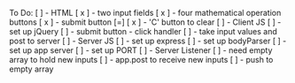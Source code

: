 To Do:
    [ ] - HTML
        [ x ] - two input fields
        [ x ] - four mathematical operation buttons
        [ x ] - submit button [=]
        [ x ] - 'C' button to clear
    [ ] - Client JS
        [ ] - set up jQuery
        [ ] - submit button - click handler
        [ ] - take input values and post to server
    [ ] - Server JS
        [ ] - set up express
        [ ] - set up bodyParser
        [ ] - set up app server
        [ ] - set up PORT 
        [ ] - Server Listener
        [ ] - need empty array to hold new inputs
        [ ] - app.post to receive new inputs
            [ ] - push to empty array